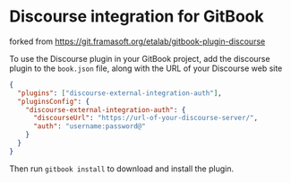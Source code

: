 # Discourse integration for GitBook

forked from https://git.framasoft.org/etalab/gitbook-plugin-discourse

To use the Discourse plugin in your GitBook project, add the discourse plugin
to the `book.json` file, along with the URL of your Discourse web site

```json
{
  "plugins": ["discourse-external-integration-auth"],
  "pluginsConfig": {
    "discourse-external-integration-auth": {
      "discourseUrl": "https://url-of-your-discourse-server/",
      "auth": "username:password@"
    }
  }
}
```

Then run `gitbook install` to download and install the plugin.
